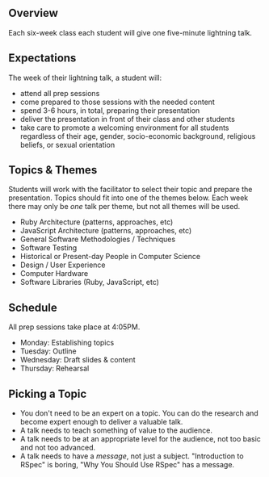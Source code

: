 ## Overview

Each six-week class each student will give one five-minute lightning talk.

## Expectations

The week of their lightning talk, a student will:

* attend all prep sessions
* come prepared to those sessions with the needed content
* spend 3-6 hours, in total, preparing their presentation
* deliver the presentation in front of their class and other students
* take care to promote a welcoming environment for all students regardless
of their age, gender, socio-economic background, religious beliefs, or sexual
orientation

## Topics & Themes

Students will work with the facilitator to select their topic and prepare the
presentation. Topics should fit into one of the themes below. Each week there
may only be *one* talk per theme, but not all themes will be used.

* Ruby Architecture (patterns, approaches, etc)
* JavaScript Architecture (patterns, approaches, etc)
* General Software Methodologies / Techniques
* Software Testing
* Historical or Present-day People in Computer Science
* Design / User Experience
* Computer Hardware
* Software Libraries (Ruby, JavaScript, etc)

## Schedule

All prep sessions take place at 4:05PM.

* Monday: Establishing topics
* Tuesday: Outline
* Wednesday: Draft slides & content
* Thursday: Rehearsal

## Picking a Topic

* You don't need to be an expert on a topic. You can do the research and become
expert enough to deliver a valuable talk.
* A talk needs to teach something of value to the audience.
* A talk needs to be at an appropriate level for the audience, not too basic
and not too advanced.
* A talk needs to have a *message*, not just a subject. "Introduction to RSpec"
is boring, "Why You Should Use RSpec" has a message.

